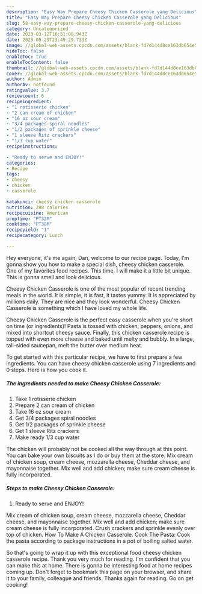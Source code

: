 ```yaml
---
description: "Easy Way Prepare Cheesy Chicken Casserole yang Delicious"
title: "Easy Way Prepare Cheesy Chicken Casserole yang Delicious"
slug: 58-easy-way-prepare-cheesy-chicken-casserole-yang-delicious
category: Uncategorized
date: 2023-03-12T16:51:08.943Z
date: 2023-05-29T23:49:29.733Z
image: //global-web-assets.cpcdn.com/assets/blank-fd7d144d8ce163db654e5a02c40b08a2775adb7897d16e4062681dc7e1b2800f.png
hideToc: false
enableToc: true
enableTocContent: false
thumbnail: //global-web-assets.cpcdn.com/assets/blank-fd7d144d8ce163db654e5a02c40b08a2775adb7897d16e4062681dc7e1b2800f.png
cover: //global-web-assets.cpcdn.com/assets/blank-fd7d144d8ce163db654e5a02c40b08a2775adb7897d16e4062681dc7e1b2800f.png
author: Admin
authorAv: notfound
ratingvalue: 3.7
reviewcount: 6
recipeingredient:
- "1 rotisserie chicken"
- "2 can cream of chicken"
- "16 oz sour cream"
- "3/4 packages spiral noodles"
- "1/2 packages of sprinkle cheese"
- "1 sleeve Ritz crackers"
- "1/3 cup water"
recipeinstructions:

- "Ready to serve and ENJOY!"
categories:
- Recipe
tags:
- cheesy
- chicken
- casserole

katakunci: cheesy chicken casserole 
nutrition: 288 calories
recipecuisine: American
preptime: "PT32M"
cooktime: "PT38M"
recipeyield: "1"
recipecategory: Lunch

---
```



Hey everyone, it's me again, Dan, welcome to our recipe page. Today, I'm gonna show you how to make a special dish, cheesy chicken casserole. One of my favorites food recipes. This time, I will make it a little bit unique. This is gonna smell and look delicious.

Cheesy Chicken Casserole is one of the most popular of recent trending meals in the world. It is simple, it is fast, it tastes yummy. It is appreciated by millions daily. They are nice and they look wonderful. Cheesy Chicken Casserole is something which I have loved my whole life.

Cheesy Chicken Casserole is the perfect easy casserole when you&#39;re short on time (or ingredients)! Pasta is tossed with chicken, peppers, onions, and mixed into shortcut cheesy sauce. Finally, this chicken casserole recipe is topped with even more cheese and baked until melty and bubbly. In a large, tall-sided saucepan, melt the butter over medium heat.


To get started with this particular recipe, we have to first prepare a few ingredients. You can have cheesy chicken casserole using 7 ingredients and 0 steps. Here is how you cook it.

<!--inarticleads1-->

##### The ingredients needed to make Cheesy Chicken Casserole:

1. Take 1 rotisserie chicken
1. Prepare 2 can cream of chicken
1. Take 16 oz sour cream
1. Get 3/4 packages spiral noodles
1. Get 1/2 packages of sprinkle cheese
1. Get 1 sleeve Ritz crackers
1. Make ready 1/3 cup water


The chicken will probably not be cooked all the way through at this point. You can bake your own biscuits as I do or buy them at the store. Mix cream of chicken soup, cream cheese, mozzarella cheese, Cheddar cheese, and mayonnaise together. Mix well and add chicken; make sure cream cheese is fully incorporated. 

<!--inarticleads2-->

##### Steps to make Cheesy Chicken Casserole:


1. Ready to serve and ENJOY!

Mix cream of chicken soup, cream cheese, mozzarella cheese, Cheddar cheese, and mayonnaise together. Mix well and add chicken; make sure cream cheese is fully incorporated. Crush crackers and sprinkle evenly over top of chicken. How To Make A Chicken Casserole. Cook The Pasta: Cook the pasta according to package instructions in a pot of boiling salted water. 

So that's going to wrap it up with this exceptional food cheesy chicken casserole recipe. Thank you very much for reading. I'm confident that you can make this at home. There is gonna be interesting food at home recipes coming up. Don't forget to bookmark this page on your browser, and share it to your family, colleague and friends. Thanks again for reading. Go on get cooking!
